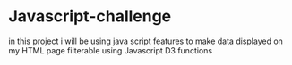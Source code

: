 # Javascript-challenge
in this project i will be using java script features to make data displayed on my HTML page filterable using Javascript D3 functions 
